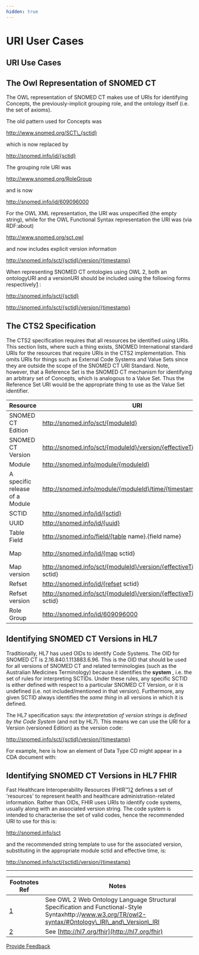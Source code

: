 ```yaml
---
hidden: true
---
```


# URI User Cases

## URI Use Cases

## The Owl Representation of SNOMED CT

The OWL representation of SNOMED CT makes use of URIs for identifying Concepts, the previously-implicit grouping role, and the ontology itself (i.e. the set of axioms).

The old pattern used for Concepts was

http://www.snomed.org/SCT\_{sctid}

which is now replaced by

http://snomed.info/id/{sctid}

The grouping role URI was

http://www.snomed.org/RoleGroup

and is now

http://snomed.info/id/609096000

For the OWL XML representation, the URI was unspecified (the empty string), while for the OWL Functional Syntax representation the URI was (via RDF:about)

http://www.snomed.org/sct.owl

and now includes explicit version information

http://snomed.info/sct/{sctid}/version/{timestamp}

When representing SNOMED CT ontologies using OWL 2, both an ontologyURI and a versionURI should be included using the following forms respectively[1](https://confluence.ihtsdotools.org/display/DOCURI/3.2+URI+Use-Cases#Footnote1) :

http://snomed.info/sct/{sctid}

http://snomed.info/sct/{sctid}/version/{timestamp}

## The CTS2 Specification

The CTS2 specification requires that all resources be identified using URIs. This section lists, where such a thing exists, SNOMED International standard URIs for the resources that require URIs in the CTS2 implementation. This omits URIs for things such as External Code Systems and Value Sets since they are outside the scope of the SNOMED CT URI Standard. Note, however, that a Reference Set is the SNOMED CT mechanism for identifying an arbitrary set of Concepts, which is analogous to a Value Set. Thus the Reference Set URI would be the appropriate thing to use as the Value Set identifier.

| **Resource**                   | **URI**                                                                     | **Example**                                                                                                                   |
| ------------------------------ | --------------------------------------------------------------------------- | ----------------------------------------------------------------------------------------------------------------------------- |
| SNOMED CT Edition              | http://snomed.info/sct/{moduleId}                                           | http://snomed.info/sct/900000000000207008SNOMED CT International Edition                                                      |
| SNOMED CT Version              | http://snomed.info/sct/{moduleId}/version/{effectiveTime}                   | http://snomed.info/sct/900000000000207008/version/20120131SNOMED CT International January 2012 Version                        |
| Module                         | http://snomed.info/module/{moduleId}                                        | http://snomed.info/module/900000000000207008SNOMED CT Core Module (only)                                                      |
| A specific release of a Module | http://snomed.info/module/{moduleId}/time/{timestamp}                       | http://snomed.info/module/900000000000207008/time/20120131SNOMED CT Core Module (only) with respect to the timestamp 20120131 |
| SCTID                          | http://snomed.info/id/{sctid}                                               | http://snomed.info/id/449650002                                                                                               |
| UUID                           | http://snomed.info/id/{uuid}                                                | http://snomed.info/id/00000692-31c5-81a8-2e54b488c824                                                                         |
| Table Field                    | http://snomed.info/field/{table name}.{field name}                          | http://snomed.info/field/Relationship.characteristicTypeId                                                                    |
| Map                            | http://snomed.info/id/{map sctid}                                           | http://snomed.info/id/900000000000498005A map is just a reference set in a specific format                                    |
| Map version                    | http://snomed.info/sct/{moduleId}/version/{effectiveTime}/id/{map sctid}    | http://snomed.info/sct/900000000000207008/version/2012013/id/900000000000498005                                               |
| Refset                         | http://snomed.info/id/{refset sctid}                                        | http://snomed.info/id/900000000000498005                                                                                      |
| Refset version                 | http://snomed.info/sct/{moduleId}/version/{effectiveTime}/id/{refset sctid} | http://snomed.info/sct/900000000000207008/version/2012013/id/900000000000498005                                               |
| Role Group                     | http://snomed.info/id/609096000                                             | http://snomed.info/id/609096000                                                                                               |

## Identifying SNOMED CT Versions in HL7

Traditionally, HL7 has used OIDs to identify Code Systems. The OID for SNOMED CT is 2.16.840.1.113883.6.96. This is the OID that should be used for all versions of SNOMED CT and related terminologies (such as the Australian Medicines Terminology) because it identifies the **system** , i.e. the set of rules for interpreting SCTIDs. Under these rules, any specific SCTID is either defined with respect to a particular SNOMED CT Version, or it is undefined (i.e. not included/mentioned in that version). Furthermore, any given SCTID always identifies the _same thing_ in all versions in which it is defined.

The HL7 specification says: _the interpretation of version strings is defined by the Code System_ (and not by HL7). This means we can use the URI for a Version (versioned Edition) as the version code:

http://snomed.info/sct/{sctid}/version/{timestamp}

For example, here is how an element of Data Type CD might appear in a CDA document with:

## Identifying SNOMED CT Versions in HL7 FHIR

Fast Healthcare Interoperability Resources (FHIR™)[2](https://confluence.ihtsdotools.org/display/DOCURI/3.2+URI+Use-Cases#Footnote2) defines a set of 'resources' to represent health and healthcare administration-related information. Rather than OIDs, FHIR uses URIs to identify code systems, usually along with an associated version string. The code system is intended to characterise the set of valid codes, hence the recommended URI to use for this is:

http://snomed.info/sct

and the recommended string template to use for the associated version, substituting in the appropriate module sctid and effective time, is:

http://snomed.info/sct/{sctid}/version/{timestamp}

***

| Footnotes Ref                                                                              | Notes                                                                                                                                                  |
| ------------------------------------------------------------------------------------------ | ------------------------------------------------------------------------------------------------------------------------------------------------------ |
| [1](https://confluence.ihtsdotools.org/display/DOCURI/3.2+URI+Use-Cases#FootnoteMarker1-0) | See OWL 2 Web Ontology Language Structural Specification and Functional-Style Syntaxhttp://www.w3.org/TR/owl2-syntax/#Ontology\_IRI\_and\_Version\_IRI |
| [2](https://confluence.ihtsdotools.org/display/DOCURI/3.2+URI+Use-Cases#FootnoteMarker2-0) | See [http://hl7.org/fhir](http://hl7.org/fhir)                                                                                                         |

<a href="https://docs.google.com/forms/d/e/1FAIpQLScTmbZIf0UEQwYDkY27EEWBkaiYkHSbR0_9DmFrMLXoQLyL7Q/viewform?usp=pp_url&#x26;entry.1767247133=URI+Standard&#x26;entry.670899847=3.2%20URI%20Use-Cases" class="button primary">Provide Feedback</a>
